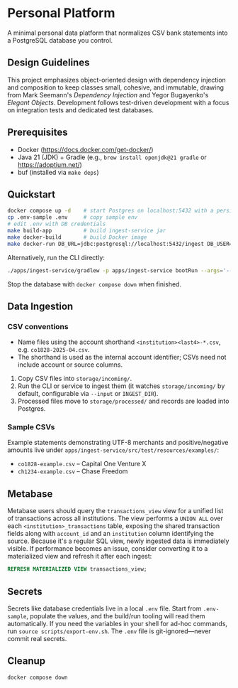 # Personal Platform

A minimal personal data platform that normalizes CSV bank statements into a PostgreSQL database you control.

## Design Guidelines

This project emphasizes object-oriented design with dependency injection and composition to keep classes small, cohesive, and immutable, drawing from Mark Seemann's *Dependency Injection* and Yegor Bugayenko's *Elegant Objects*. Development follows test-driven development with a focus on integration tests and dedicated test databases.

## Prerequisites
- Docker (https://docs.docker.com/get-docker/)
- Java 21 (JDK) + Gradle (e.g., `brew install openjdk@21 gradle` or https://adoptium.net/)
- buf (installed via `make deps`)

## Quickstart

```bash
docker compose up -d    # start Postgres on localhost:5432 with a persistent volume
cp .env-sample .env     # copy sample env
# edit .env with DB credentials
make build-app          # build ingest-service jar
make docker-build       # build Docker image
make docker-run DB_URL=jdbc:postgresql://localhost:5432/ingest DB_USER=ingest DB_PASSWORD=ingest
```

Alternatively, run the CLI directly:

```bash
./apps/ingest-service/gradlew -p apps/ingest-service bootRun --args='--mode=scan'  # defaults to storage/incoming
```

Stop the database with `docker compose down` when finished.

## Data Ingestion

### CSV conventions

- Name files using the account shorthand `<institution><last4>-*.csv`, e.g. `co1828-2025-04.csv`.
- The shorthand is used as the internal account identifier; CSVs need not include account or source columns.

1. Copy CSV files into `storage/incoming/`.
2. Run the CLI or service to ingest them (it watches `storage/incoming/` by default, configurable via `--input` or `INGEST_DIR`).
3. Processed files move to `storage/processed/` and records are loaded into Postgres.

### Sample CSVs

Example statements demonstrating UTF-8 merchants and positive/negative amounts live under `apps/ingest-service/src/test/resources/examples/`:

- `co1828-example.csv` – Capital One Venture X
- `ch1234-example.csv` – Chase Freedom

## Metabase

Metabase users should query the `transactions_view` view for a unified
list of transactions across all institutions. The view performs a
`UNION ALL` over each `<institution>_transactions` table, exposing the
shared transaction fields along with `account_id` and an `institution`
column identifying the source. Because it's a regular SQL view, newly
ingested data is immediately visible. If performance becomes an issue,
consider converting it to a materialized view and refresh it after each
ingest:

```sql
REFRESH MATERIALIZED VIEW transactions_view;
```

## Secrets

Secrets like database credentials live in a local `.env` file. Start from `.env-sample`, populate the values, and the build/run tooling will read them automatically. If you need the variables in your shell for ad-hoc commands, run `source scripts/export-env.sh`. The `.env` file is git-ignored—never commit real secrets.

## Cleanup

```bash
docker compose down
```

